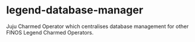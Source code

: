 # legend-database-manager
Juju Charmed Operator which centralises database management for other FINOS Legend Charmed Operators.
